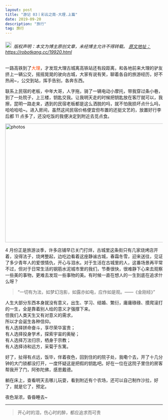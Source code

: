 ```yaml
---
layout: post
title: "游记 03丨彩云之南-大理.上篇"
date: 2019-09-20 
description: "旅行"
tag: 旅行
---   
```


<h6><img src="https://robotkang-1257995526.cos.ap-chengdu.myqcloud.com/icon/copyright.png" alt="copyright" style="display:inline;margin-bottom: -5px;" width="20" height="20"> 版权声明：本文为博主原创文章，未经博主允许不得转载。
<a target="_blank" href="https://robotkang.cc/19920.html">原文地址：https://robotkang.cc/19920.html </a>
</h6>      
一路高铁到了<a style="color:#FF4500;text-decoration:none">大理</a>，才发现大理古城离高铁站还有段距离，和各地前来大理的驴友挤上一辆公交，摇摇晃晃的驶向古城，大家有说有笑，聊着各自的旅游经历，好不热闹~，公交到站，挥手告别，各奔东西。           

联系上民宿的老板，中年大哥，人字拖，骑了一辆电动小摩托，带我穿过条小巷，到了一处院子，上三楼，钥匙交我。让我明天走的时候把钥匙放在客厅就可以，我擦，昆明一路走来，遇到的民宿老板都是这么洒脱的吗，就不怕我损坏点什么吗，哈哈哈哈~。进入房间，虽然这间民宿价格便宜但布置的还挺文艺的，放置好行李后都 11 点多了，还没吃饭的我便决定到附近去觅点食。

<img src="https://robotkang-1257995526.cos.ap-chengdu.myqcloud.com/Kunming-Dali-201904/Travel_Dali/%E5%A4%A7%E7%90%86%E7%AC%AC%E4%B8%80%E5%AE%B6%E6%B0%91%E5%AE%BF.jpg" width="630" height="380" alt="photos"/>         

4 月份正是旅游淡季，许多店铺早已关门打烊，古城里这条街只有几家烧烤店开着，没得法子，烧烤整起，边吃边看着这座静谧古城，春霜冬雪，迎来送往，见证了多少青年人的爱恨情仇，开心与泪水。对于生活在古城里的人，这番场景再平常不过，但对于日常生活的钢筋水泥城市里的我们，节奏很快，很难静下心来去观察一些美的事物，更难去发现一些事物的美。有时候一直在想人的一生到底在追求什么呀？           

> “一切有为法，如梦幻泡影，如露亦如电，应作如是观。——《金刚经》”

人生大部分东西本身就没有意义，出生、学习、结婚、繁衍，庸庸碌碌、摸爬滚打的一生，全是靠着别人给的意义才强撑下来。          
但我们人类天生又有对意义的需求，       
所以才会诞生各种信仰。       
有人选择拼命奋斗，享尽荣华富贵；    
有人选择投身学术，探索宇宙的奥秘；      
有人选择万法归宗，栖身于宗教；        
有人选择诗和远方，采菊于东篱。          

好了，扯得有点远，饭毕，伴着夜色，回到住的的院子处，我嘞个去，开了十几分钟的大门锁都没打开，一度怀疑这是把假的钥匙吧。好在一位在这院子里住的房客帮我开了门，阿弥陀佛，感恩戴德。         

躺在床上，查看明天去哪儿玩耍，看到附近有个农场，还可以自己制作沙拉，好了，就是它了，预定。         

夜色渐浓，昏昏睡去~         


----------
>  开心时的泪，伤心时的醉，都应追求而可贵






  
